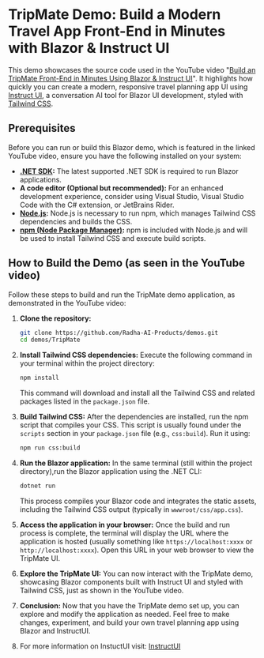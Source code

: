 # TripMate Demo: Build a Modern Travel App Front-End in Minutes with Blazor & Instruct UI

This demo showcases the source code used in the YouTube video "[Build an TripMate Front-End in Minutes Using Blazor & Instruct UI](https://www.youtube.com/watch?v=4EnZ0s9cAmo)". It highlights how quickly you can create a modern, responsive travel planning app UI using [Instruct UI](https://instructui.com/), a conversation AI tool for Blazor UI development, styled with [Tailwind CSS](https://tailwindcss.com/).

## Prerequisites

Before you can run or build this Blazor demo, which is featured in the linked YouTube video, ensure you have the following installed on your system:

* **[.NET SDK](https://dotnet.microsoft.com/download):** The latest supported .NET SDK is required to run Blazor applications.
* **A code editor (Optional but recommended):** For an enhanced development experience, consider using Visual Studio, Visual Studio Code with the C# extension, or JetBrains Rider.
* **[Node.js](https://nodejs.org/):** Node.js is necessary to run npm, which manages Tailwind CSS dependencies and builds the CSS.
* **[npm (Node Package Manager)](https://www.npmjs.com/):** npm is included with Node.js and will be used to install Tailwind CSS and execute build scripts.

## How to Build the Demo (as seen in the YouTube video)

Follow these steps to build and run the TripMate demo application, as demonstrated in the YouTube video:

1.  **Clone the repository:**

    ```bash
    git clone https://github.com/Radha-AI-Products/demos.git
    cd demos/TripMate
    ```

2.  **Install Tailwind CSS dependencies:** Execute the following command in your terminal within the project directory:

    ```bash
    npm install
    ```

    This command will download and install all the Tailwind CSS and related packages listed in the `package.json` file.

3.  **Build Tailwind CSS:** After the dependencies are installed, run the npm script that compiles your CSS. This script is usually found under the `scripts` section in your `package.json` file (e.g., `css:build`). Run it using:

    ```bash
    npm run css:build
    ```

4.  **Run the Blazor application:** In the same terminal (still within the project directory),run the Blazor application using the .NET CLI:

    ```bash
    dotnet run
    ```

    This process compiles your Blazor code and integrates the static assets, including the Tailwind CSS output (typically in `wwwroot/css/app.css`).

5.  **Access the application in your browser:** Once the build and run process is complete, the terminal will display the URL where the application is hosted (usually something like `https://localhost:xxxx` or `http://localhost:xxxx`). Open this URL in your web browser to view the TripMate UI.

6.  **Explore the TripMate UI:** You can now interact with the TripMate demo, showcasing Blazor components built with Instruct UI and styled with Tailwind CSS, just as shown in the YouTube video.

7.  **Conclusion:** Now that you have the TripMate demo set up, you can explore and modify the application as needed. Feel free to make changes, experiment, and build your own travel planning app using Blazor and InstructUI.
8.  For more information on  InstuctUI visit: [InstructUI](https://instructui.com/)

